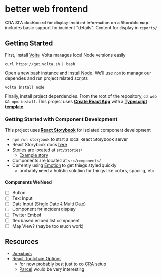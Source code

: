 # better web frontend
CRA SPA dashboard for display incident information on a filterable map. includes basic support for incident "details". Content for display in `reports/`
## Getting Started
First, install [Volta](https://volta.sh/). Volta manages local Node versions easily 

`curl https://get.volta.sh | bash`

Open a new bash instance and install [Node](https://nodejs.org/en/). We'll use `npm` to manage our depencies and run project related scripts 

`volta install node`

Finally, install project dependencies. From the root of the repository, `cd web && npm install`. This project uses __[Create React App](https://create-react-app.dev/)__ with a __[Typescript template](https://create-react-app.dev/docs/adding-typescript/)__.
### Getting Started with Component Development
This project uses __[React Storybook](https://storybook.js.org/)__ for isolated component development

* `npm run storybook` to start a local React Storybook server
* React Storybook docs [here](https://storybook.js.org/docs/basics/introduction/)
* Stories are located at `src/stories/`
  * [Example story](./web/src/stories/1-Button.stories.js)
* Components are located at `src/components/`
* Currently using [Emotion](https://github.com/emotion-js/emotion) to get things styled quickly
  * probably need a holistic solution for things like colors, spacing, etc

#### Components We Need
- [ ] Button
- [ ] Text Input
- [ ] Date Input (Single Date & Multi Date)
- [ ] Component for incident display
- [ ] Twitter Embed
- [ ] flex based embed list component
- [ ] Map View? (maybe too much work)
## Resources
* [Jamstack](https://jamstack.org/)
* [React Toolchain Options](https://reactjs.org/docs/create-a-new-react-app.html#more-flexible-toolchains)
  * for now probably best just to do [CRA](https://create-react-app.dev/) setup
  * [Parcel](https://parceljs.org/) would be very interesting